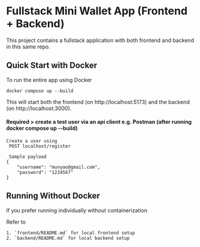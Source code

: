 # Fullstack Mini Wallet App (Frontend + Backend)

This project contains a fullstack application with both frontend and backend in this same repo.

## Quick Start with Docker

To run the entire app using Docker

```
docker compose up --build
```

This will start both the frontend (on http://localhost:5173) and the backend (on http://localhost:3000).

#### Required > create a test user via an api client e.g. Postman (after running docker compose up --build)

```
Create a user using
 POST localhost/register

 Sample payload
{
    "username": "munyao@gmail.com",
    "password": "1234567"
}
```

## Running Without Docker

If you prefer running individually without containerization

Refer to

```
1. `frontend/README.md` for local frontend setup
2. `backend/README.md` for local backend setup
```
